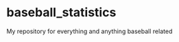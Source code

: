 baseball_statistics
===================

My repository for everything and anything baseball related
